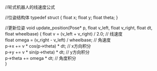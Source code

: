 //轮式机器人的线速度公式

//位姿结构体
typedef struct
{
	float x;
	float y;
	float theta;
}

//更新位姿
void update_position(Pose* p, float v_left, float v_right, float dt, float wheelbase)
{
    	float v = (v_left + v_right) / 2.0;          // 线速度  
    	float omega = (v_right - v_left) / wheelbase; // 角速度  
    	p->x += v * cos(p->theta) * dt;             // x方向积分  
    	p->y += v * sin(p->theta) * dt;             // y方向积分  
    	p->theta += omega * dt;                      // 角度积分  
}

